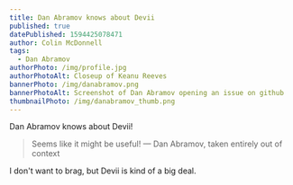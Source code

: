 ```yaml
---
title: Dan Abramov knows about Devii
published: true
datePublished: 1594425078471
author: Colin McDonnell
tags:
  - Dan Abramov
authorPhoto: /img/profile.jpg
authorPhotoAlt: Closeup of Keanu Reeves
bannerPhoto: /img/danabramov.png
bannerPhotoAlt: Screenshot of Dan Abramov opening an issue on github
thumbnailPhoto: /img/danabramov_thumb.png
---
```


Dan Abramov knows about Devii!

> Seems like it might be useful!
> — Dan Abramov, taken entirely out of context

I don't want to brag, but Devii is kind of a big deal.
